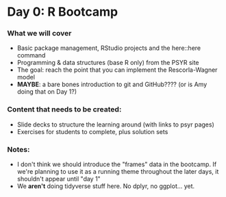 # Day 0: R Bootcamp 



### What we will cover

- Basic package management, RStudio projects and the here::here command
- Programming & data structures (base R only) from the PSYR site
- The goal: reach the point that you can implement the Rescorla-Wagner model
- **MAYBE**: a bare bones introduction to git and GitHub???? (or is Amy doing that on Day 1?)



### Content that needs to be created:

- Slide decks to structure the learning around (with links to psyr pages)
- Exercises for students to complete, plus solution sets



### Notes:

- I don't think we should introduce the "frames" data in the bootcamp. If we're planning to use it as a running theme throughout the later days, it shouldn't appear until "day 1"
- We **aren't** doing tidyverse stuff here. No dplyr, no ggplot... yet. 



